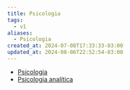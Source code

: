 ```yaml
---
title: Psicologia
tags:
  - v1
aliases:
  - Psicologia
created_at: 2024-07-08T17:33:33-03:00
updated_at: 2024-08-06T22:52:54-03:00
---
```

- [Psicologia](../rascunhos/2024/07/2024-07-08-Psicologia.md)
- [Psicologia analítica](../rascunhos/2024/07/2024-07-07-Psicologia_analitica.md)
